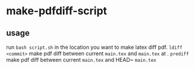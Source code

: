 # make-pdfdiff-script

## usage
run `bash script.sh` in the location you want to make latex diff pdf.
`ldiff <commit>` make pdf diff between current `main.tex` and `main.tex` at <commit>.
`prediff` make pdf diff between current `main.tex` and HEAD~ `main.tex`
